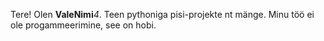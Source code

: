 Tere! Olen **ValeNimi***4*. Teen pythoniga pisi-projekte nt mänge. Minu töö ei ole progammeerimine, see on hobi.
